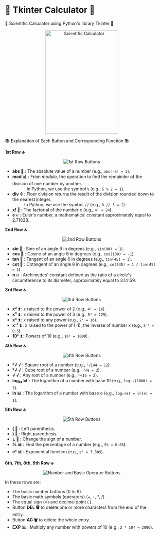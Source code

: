 # 🎉 Tkinter Calculator 🎉

🧮 Scientific Calculator using Python's library Tkinter 🧮

<p align="center">
   <img width="240" height="340" src="imgs/sci_calc.png" alt="Scientific Calculator">
</p>

📚 Explanation of Each Button and Corresponding Function 📚

**1st Row 🔝**
<p align="center">
   <img src="imgs/1st_row.png" alt="1st Row Buttons">
</p>

- **abs 📏** : The absolute value of a number (e.g., `abs(-5) = 5`).
- **mod 📊** : From *modulo*, the operation to find the remainder of the division of one number by another.  
&nbsp; &nbsp; &nbsp; &nbsp; &nbsp; &nbsp; In Python, we use the symbol `%` (e.g., `5 % 2 = 1`).
- **div ➗️** : Floor division returns the result of the division rounded down to the nearest integer.  
&nbsp; &nbsp; &nbsp; &nbsp; &nbsp; In Python, we use the symbol `//` (e.g., `8 // 3 = 2`).
- **x! 🎉** : The factorial of the number x (e.g., `4! = 24`).
- **e ℮️** : Euler's number, a mathematical constant approximately equal to 2.71828.

**2nd Row 🔝**
<p align="center">
   <img src="imgs/2nd_row.png" alt="2nd Row Buttons">
</p>

- **sin 📐** : Sine of an angle θ in degrees (e.g., `sin(90) = 1`).
- **cos 📐** : Cosine of an angle θ in degrees (e.g., `cos(180) = -1`).
- **tan 📐** : Tangent of an angle θ in degrees (e.g., `tan(45) = 1`).
- **cot 📐** : Cotangent of an angle θ in degrees (e.g., `cot(45) = 1 / tan(45) = 1`).
- **π ℼ️** : Archimedes' constant defined as the ratio of a circle's circumference to its diameter, approximately equal to 3.14159.

**3rd Row 🔝**
<p align="center">
   <img src="imgs/3rd_row.png" alt="3rd Row Buttons">
</p>

- **x² ⏫️** : x raised to the power of 2 (e.g., `4² = 16`).
- **x³ ⏫️** : x raised to the power of 3 (e.g., `5³ = 125`).
- **xⁿ ⏫️** : x raised to any power (e.g., `2⁴ = 16`).
- **x⁻¹ ⏫️** : x raised to the power of (-1), the inverse of number x (e.g., `2⁻¹ = 0.5`).
- **10ˣ ⏫️** : Powers of 10 (e.g., `10³ = 1000`).

**4th Row 🔝**
<p align="center">
   <img src="imgs/4th_row.png" alt="4th Row Buttons">
</p>

- **²√ √️** : Square root of a number (e.g., `²√144 = 12`).
- **³√ √️** : Cube root of a number (e.g., `³√8 = 2`).
- **√ √️** : Any root of a number (e.g., `⁴√16 = 2`).
- **log₁₀ 📊** : The logarithm of a number with base 10 (e.g., `log₁₀(1000) = 3`).
- **ln 📊** : The logarithm of a number with base e (e.g., `logₑ(e) = ln(e) = 1`).

**5th Row 🔝**
<p align="center">
   <img src="imgs/5th_row.png" alt="5th Row Buttons">
</p>

- **( 📝** : Left parenthesis.
- **) 📝** : Right parenthesis.
- **± 🔄** : Change the sign of a number.
- **% 📊** : Find the percentage of a number (e.g., `5% = 0.05`).
- **eˣ 📊** : Exponential function (e.g., `e² ≈ 7.389`).

**6th, 7th, 8th, 9th Row 🔝**
<p align="center">
   <img src="imgs/6789th_rows.png" alt="Number and Basic Operator Buttons">
</p>

In these rows are:

- The basic number buttons (0 to 9).
- The basic math symbols (operators) (+, -, *, /).
- The equal sign (=) and decimal point (.).
- Button **DEL 🗑️** to delete one or more characters from the end of the entry.
- Button **AC 🗑️** to delete the whole entry.
- **EXP 📊** : Multiply any number with powers of 10 (e.g., `2 * 10³ = 2000`).
